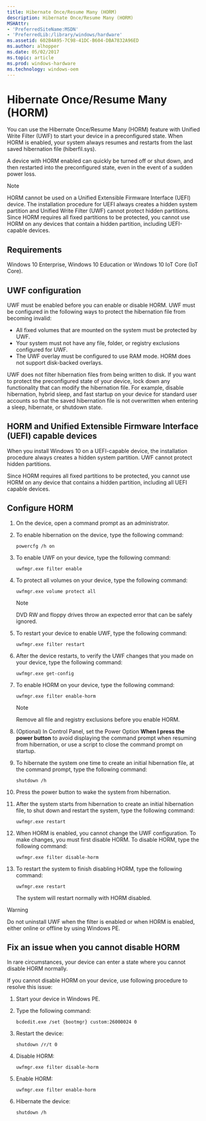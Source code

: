```yaml
---
title: Hibernate Once/Resume Many (HORM)
description: Hibernate Once/Resume Many (HORM)
MSHAttr:
- 'PreferredSiteName:MSDN'
- 'PreferredLib:/library/windows/hardware'
ms.assetid: 602B4A95-7C98-41DC-B604-DBA7832A96ED
ms.author: alhopper
ms.date: 05/02/2017
ms.topic: article
ms.prod: windows-hardware
ms.technology: windows-oem
---
```

# Hibernate Once/Resume Many (HORM)

You can use the Hibernate Once/Resume Many (HORM) feature with Unified Write Filter (UWF) to start your device in a preconfigured state. When HORM is enabled, your system always resumes and restarts from the last saved hibernation file (hiberfil.sys).

A device with HORM enabled can quickly be turned off or shut down, and then restarted into the preconfigured state, even in the event of a sudden power loss.

> [!Note]
> HORM cannot be used on a Unified Extensible Firmware Interface (UEFI) device. The installation procedure for UEFI always creates a hidden system partition and Unified Write Filter (UWF) cannot protect hidden partitions. Since HORM requires all fixed partitions to be protected, you cannot use HORM on any devices that contain a hidden partition, including UEFI-capable devices.

## Requirements

Windows 10 Enterprise, Windows 10 Education or Windows 10 IoT Core (IoT Core).

## UWF configuration

UWF must be enabled before you can enable or disable HORM. UWF must be configured in the following ways to protect the hibernation file from becoming invalid:

* All fixed volumes that are mounted on the system must be protected by UWF.
* Your system must not have any file, folder, or registry exclusions configured for UWF.
* The UWF overlay must be configured to use RAM mode. HORM does not support disk-backed overlays.

UWF does not filter hibernation files from being written to disk. If you want to protect the preconfigured state of your device, lock down any functionality that can modify the hibernation file. For example, disable hibernation, hybrid sleep, and fast startup on your device for standard user accounts so that the saved hibernation file is not overwritten when entering a sleep, hibernate, or shutdown state.

## HORM and Unified Extensible Firmware Interface (UEFI) capable devices

When you install Windows 10 on a UEFI-capable device, the installation procedure always creates a hidden system partition. UWF cannot protect hidden partitions.

Since HORM requires all fixed partitions to be protected, you cannot use HORM on any device that contains a hidden partition, including all UEFI capable devices.

## Configure HORM

1. On the device, open a command prompt as an administrator.
1. To enable hibernation on the device, type the following command:

    `powercfg /h on`

1. To enable UWF on your device, type the following command:

    `uwfmgr.exe filter enable`

1. To protect all volumes on your device, type the following command:

    `uwfmgr.exe volume protect all`

   > [!Note]
   > DVD RW and floppy drives throw an expected error that can be safely ignored.

1. To restart your device to enable UWF, type the following command:

    `uwfmgr.exe filter restart`

1. After the device restarts, to verify the UWF changes that you made on your device, type the following command:

    `uwfmgr.exe get-config`

1. To enable HORM on your device, type the following command:

    `uwfmgr.exe filter enable-horm`

   > [!Note]
   > Remove all file and registry exclusions before you enable HORM.

1. (Optional) In Control Panel, set the Power Option **When I press the power button** to avoid displaying the command prompt when resuming from hibernation, or use a script to close the command prompt on startup.
1. To hibernate the system one time to create an initial hibernation file, at the command prompt, type the following command:

    `shutdown /h`

1. Press the power button to wake the system from hibernation.
1. After the system starts from hibernation to create an initial hibernation file, to shut down and restart the system, type the following command:

    `uwfmgr.exe restart`

1. When HORM is enabled, you cannot change the UWF configuration. To make changes, you must first disable HORM. To disable HORM, type the following command:

    `uwfmgr.exe filter disable-horm`

1. To restart the system to finish disabling HORM, type the following command:

    `uwfmgr.exe restart`

    The system will restart normally with HORM disabled.

> [!Warning]
> Do not uninstall UWF when the filter is enabled or when HORM is enabled, either online or offline by using Windows PE.

## Fix an issue when you cannot disable HORM

In rare circumstances, your device can enter a state where you cannot disable HORM normally.

If you cannot disable HORM on your device, use following procedure to resolve this issue:

1. Start your device in Windows PE.
1. Type the following command:

    `bcdedit.exe /set {bootmgr} custom:26000024 0`

1. Restart the device:

    `shutdown /r/t 0`

1. Disable HORM:

    `uwfmgr.exe filter disable-horm`

1. Enable HORM:

    `uwfmgr.exe filter enable-horm`

1. Hibernate the device:

   `shutdown /h`
